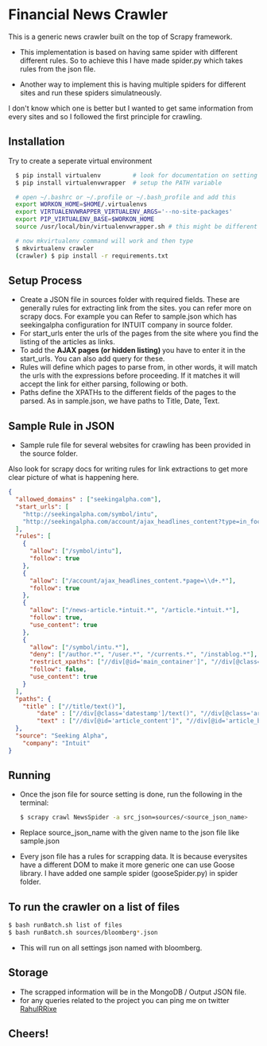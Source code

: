 Financial News Crawler
================================
This is a generic news crawler built on the top of Scrapy framework.

* This implementation is based on having same spider with different different rules. So to achieve this I have made spider.py which takes rules from the json file.

* Another way to implement this is having multiple spiders for different sites and run these spiders simulatneously.

I don't know which one is better but I wanted to get same information from every sites and so I followed the first principle for crawling.

Installation
-------------
Try to create a seperate virtual environment

```bash
  $ pip install virtualenv         # look for documentation on setting up virtual environment
  $ pip install virtualenvwrapper  # setup the PATH variable

  # open ~/.bashrc or ~/.profile or ~/.bash_profile and add this
  export WORKON_HOME=$HOME/.virtualenvs
  export VIRTUALENVWRAPPER_VIRTUALENV_ARGS='--no-site-packages'
  export PIP_VIRTUALENV_BASE=$WORKON_HOME
  source /usr/local/bin/virtualenvwrapper.sh # this might be different of other OS

  # now mkvirtualenv command will work and then type
  $ mkvirtualenv crawler
  (crawler) $ pip install -r requirements.txt
```


Setup Process
---------------------
* Create a JSON file in sources folder with required fields. These are generally rules for extracting link from the sites.
  you can refer more on scrapy docs. For example you can Refer to sample.json which has seekingalpha configuration for INTUIT company in source folder.
* For start_urls enter the urls of the pages from the site where you find the listing of the articles as links.
* To add the <strong> AJAX pages (or hidden listing) </strong> you have to enter it in the start_urls. You can also add query for these.
* Rules will define which pages to parse from, in other words, it will match the urls with the expressions before proceeding.
  If it matches it will accept the link for either parsing, following or both.
* Paths define the XPATHs to the different fields of the pages to the parsed. As in sample.json, we have paths to Title, Date, Text.


Sample Rule in JSON
-------------------
* Sample rule file for several websites for crawling has been provided in the source folder.

Also look for scrapy docs for writing rules for link extractions to get more clear picture of what is happening here.

```json
{
  "allowed_domains" : ["seekingalpha.com"],
  "start_urls": [
    "http://seekingalpha.com/symbol/intu",
    "http://seekingalpha.com/account/ajax_headlines_content?type=in_focus_articles&page=1&slugs=intu&is_symbol_page=true"
  ],
  "rules": [
    {
      "allow": ["/symbol/intu"],
      "follow": true
    },
    {
      "allow": ["/account/ajax_headlines_content.*page=\\d+.*"],
      "follow": true
    },
    {
      "allow": ["/news-article.*intuit.*", "/article.*intuit.*"],
      "follow": true,
      "use_content": true
    },
    {
      "allow": ["/symbol/intu.*"],
      "deny": ["/author.*", "/user.*", "/currents.*", "/instablog.*"],
      "restrict_xpaths": ["//div[@id='main_container']", "//div[@class='symbol_articles_list mini_category']"],
      "follow": false,
      "use_content": true
    }
  ],
  "paths": {
    "title" : ["//title/text()"],
        "date" : ["//div[@class='datestamp']/text()", "//div[@class='article_info_pos']/span/text()"],
        "text" : ["//div[@id='article_content']", "//div[@id='article_body']"]
  },
  "source": "Seeking Alpha",
    "company": "Intuit"
}
```

Running
-------
* Once the json file for source setting is done, run the following in the terminal:

  ```bash
  $ scrapy crawl NewsSpider -a src_json=sources/<source_json_name>
  ```
* Replace source_json_name with the given name to the json file like sample.json
* Every json file has a rules for scrapping data. It is because everysites have a different DOM to make it
  more generic one can use Goose library. I have added one sample spider (gooseSpider.py) in spider folder.

To run the crawler on a list of files
-------------------------------------
  ```bash
  $ bash runBatch.sh list of files
  $ bash runBatch.sh sources/bloomberg*.json
  ```

  * This will run on all settings json named with bloomberg.

Storage
-------
* The scrapped information will be in the MongoDB / Output JSON file.
* for any queries related to the project you can ping me on twitter <a href="https://twitter.com/RahulRRixe"> RahulRRixe </a>

## Cheers!
